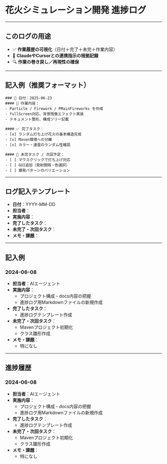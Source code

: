 # 花火シミュレーション開発 進捗ログ

---

## このログの用途

* ✅ **作業履歴の可視化**（日付＋完了＋未完＋作業内容）
* 🔁 **ClaudeやCursorとの連携指示の根拠記録**
* 🔍 **作業の巻き戻し／再現性の確保**

---

## 記入例（推奨フォーマット）

```
### 📅 日付：2025-06-23
#### 🔨 作業内容：
- Particle / Firework / PMainFireworks を作成
- fullScreen対応、背景残像エフェクト実装
- ドキュメント整形、構成ツリー記載

#### ✅ 完了タスク：
- [x] ランダム打ち上げ花火の基本構造完成
- [x] Maven環境への分離
- [x] カラー・速度のランダム性確認

#### 📝 未完タスク / 次回予定：
- [ ] マウスクリックで打ち上げ対応
- [ ] GUI追加（発射間隔・色選択）
- [ ] 爆発パターンのバリエーション
```

---

## ログ記入テンプレート

- **日付**：YYYY-MM-DD
- **担当者**：
- **実施内容**：
- **完了したタスク**：
- **未完了・次回タスク**：
- **メモ・課題**：

---

## 記入例

### 2024-06-08
- **担当者**：AIエージェント
- **実施内容**：
    - プロジェクト構成・docs内容の把握
    - 進捗ログ用Markdownファイルの新規作成
- **完了したタスク**：
    - 進捗ログテンプレート作成
- **未完了・次回タスク**：
    - Mavenプロジェクト初期化
    - クラス雛形作成
- **メモ・課題**：
    - 特になし

---

## 進捗履歴

### 2024-06-08
- **担当者**：AIエージェント
- **実施内容**：
    - プロジェクト構成・docs内容の把握
    - 進捗ログ用Markdownファイルの新規作成
- **完了したタスク**：
    - 進捗ログテンプレート作成
- **未完了・次回タスク**：
    - Mavenプロジェクト初期化
    - クラス雛形作成
- **メモ・課題**：
    - 特になし 
